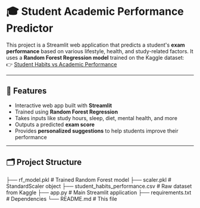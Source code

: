 # 🎓 Student Academic Performance Predictor

This project is a Streamlit web application that predicts a student's **exam performance** based on various lifestyle, health, and study-related factors. It uses a **Random Forest Regression model** trained on the Kaggle dataset:  
👉 [Student Habits vs Academic Performance](https://www.kaggle.com/datasets/jayaantanaath/student-habits-vs-academic-performance)

---

## 📌 Features

- Interactive web app built with **Streamlit**
- Trained using **Random Forest Regression**
- Takes inputs like study hours, sleep, diet, mental health, and more
- Outputs a predicted **exam score**
- Provides **personalized suggestions** to help students improve their performance

---

## 🗂️ Project Structure
├── rf_model.pkl # Trained Random Forest model
├── scaler.pkl # StandardScaler object
├── student_habits_performance.csv # Raw dataset from Kaggle
├── app.py # Main Streamlit application
├── requirements.txt # Dependencies
└── README.md # This file
